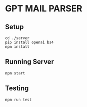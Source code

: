 # GPT MAIL PARSER

## Setup
```
cd ./server
pip install openai bs4
npm install
```
## Running Server
```
npm start
```
## Testing
```
npm run test
```